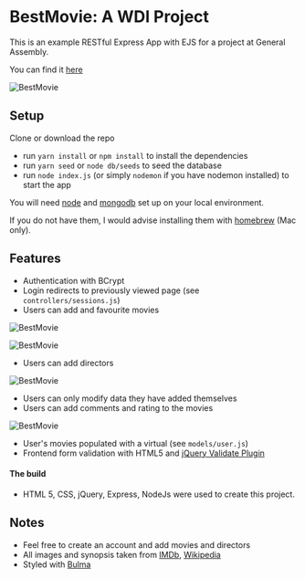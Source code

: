# BestMovie: A WDI Project

This is an example RESTful Express App with EJS for a project at General Assembly.

You can find it [here](https://bestmovies88.herokuapp.com/)

![BestMovie](https://user-images.githubusercontent.com/20437891/30335930-7f07ee42-97db-11e7-8466-51855bbca997.png)

## Setup

Clone or download the repo

- run `yarn install` or `npm install` to install the dependencies
- run `yarn seed` or `node db/seeds` to seed the database
- run `node index.js` (or simply `nodemon` if you have nodemon installed) to start the app

You will need [node](https://nodejs.org/) and [mongodb](https://www.mongodb.com/) set up on your local environment.

If you do not have them, I would advise installing them with [homebrew](https://brew.sh/) (Mac only).

## Features

- Authentication with BCrypt
- Login redirects to previously viewed page (see `controllers/sessions.js`)
- Users can add and favourite movies

![BestMovie](https://user-images.githubusercontent.com/20437891/30336323-bf94103e-97dc-11e7-8989-b98c4142b4b3.png)

![BestMovie](https://user-images.githubusercontent.com/20437891/30336425-132ce3ba-97dd-11e7-8128-b61044a67d44.png)

- Users can add directors

![BestMovie](https://user-images.githubusercontent.com/20437891/30336371-e52ee2a6-97dc-11e7-8470-5a93f61a5da7.png)

- Users can only modify data they have added themselves
- Users can add comments and rating to the movies

![BestMovie](https://user-images.githubusercontent.com/20437891/30336479-2fc40e2c-97dd-11e7-8970-d3c9acc4cc4c.png)

- User's movies populated with a virtual (see `models/user.js`)
- Frontend form validation with HTML5 and [jQuery Validate Plugin](https://jqueryvalidation.org/)

#### The build

* HTML 5, CSS, jQuery, Express, NodeJs were used to create this project. 
 
## Notes

- Feel free to create an account and add movies and directors
- All images and synopsis taken from [IMDb](http://www.imdb.com/?ref_=nv_home), [Wikipedia](https://en.wikipedia.org/wiki/Main_Page)
- Styled with [Bulma](http://bulma.io/)

